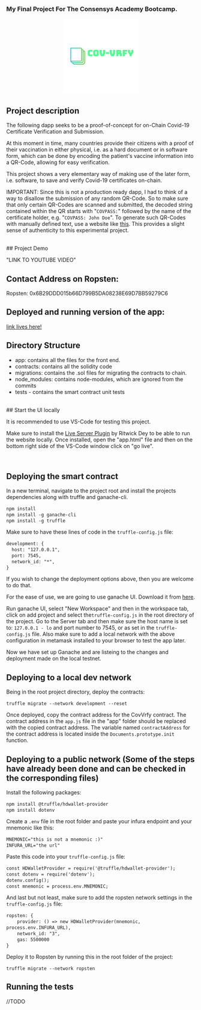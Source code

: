 ### My Final Project For The Consensys Academy Bootcamp.



<!-- <p align="center">
![LOGO](/app/assets/covlogo.png)
</p> -->

<p align="center">
  <img  src="/app/assets/covlogo.png">
</p>


## Project description

The following dapp seeks to be a proof-of-concept for on-Chain Covid-19 Certificate Verification and Submission.

At this moment in time, many countries provide their citizens with a proof of their vaccination in either physical, i.e. as a hard document or in software form, which can be done by encoding the patient's vaccine information into a QR-Code, allowing for easy verification. 

This project shows a very elementary way of making use of the later form, i.e. software, to save and verify Covid-19 certificates on-chain.


IMPORTANT: Since this is not a production ready dapp, I had to think of a way to disallow the submission of any random QR-Code. So to make sure that only certain QR-Codes are scanned and submitted, the decoded string contained within the QR starts with "`COVPASS:`" followed by the name of the certificate holder, e.g. "`COVPASS: John Doe`". To generate such QR-Codes with manually defined text, use a website like [this](https://goqr.me/). This provides a slight sense of authenticity to this experimental project. 

<br>
## Project Demo

"LINK TO YOUTUBE VIDEO"
<br>
## Contact Address on Ropsten:

Ropsten: 0x6B29DDD015b66D799B5DA08238E69D7BB59279C6
<br>
## Deployed and running version of the app:

[link lives here!](https://yousafe007.github.io/blockchain-developer-bootcamp-final-project/app/app.html)

## Directory Structure


- app: contains all the files for the front end.
- contracts: contains all the solidity code
- migrations: contains the .sol files for migrating the contracts to chain.
- node_modules: contains node-modules, which are ignored from the commits
- tests - contains the smart contract unit tests 



<br>
## Start the UI locally

It is recommended to use VS-Code for testing this project.

Make sure to install the [Live Server Plugin](https://marketplace.visualstudio.com/items?itemName=ritwickdey.LiveServer) by Ritwick Dey to be able to run the website locally. Once installed, open the "app.html" file and then on the bottom right side of the VS-Code window click on "go live".

<br>

## Deploying the smart contract

In a new terminal, navigate to the project root and install the projects dependencies along with truffle and ganache-cli.

```
npm install
npm install -g ganache-cli
npm install -g truffle
```

Make sure to have these lines of code in the `truffle-config.js` file:
```
development: {
  host: "127.0.0.1",
  port: 7545,
  network_id: "*",
}
```
If you wish to change the deployment options above, then you are welcome to do that.

For the ease of use, we are going to use ganache UI. Download it from [here](https://www.trufflesuite.com/ganache).

Run ganache UI, select "New Workspace" and then in the workspace tab, click on add project and select the`truffle-config.js` in the root directory of the project. Go to the Server tab and then make sure the host name is set to: `127.0.0.1 - lo` and port number to 7545, or as set in the `truffle-config.js` file. Also make sure to add a local network with the above configuration in metamask installed to your browser to test the app later.

Now we have set up Ganache and are listeing to the changes and deployment made on the local testnet.


## Deploying to a local dev network

Being in the root project directory, deploy the contracts:

```
truffle migrate --network development --reset
```
Once deployed, copy the contract address for the CovVrfy contract. The contract address in the `app.js` file in the "app" folder should be replaced with the copied contract address. The variable named `contractAddress` for the contract address is located inside the `Documents.prototype.init` function.


## Deploying to a public network (Some of the steps have already been done and can be checked in the corresponding files)

Install the following packages:
```
npm install @truffle/hdwallet-provider
npm install dotenv
```

Create a `.env` file in the root folder and paste your infura endpoint and your mnemonic like this:

```
MNEMONIC="this is not a mnemonic :)"
INFURA_URL="the url"
```



Paste this code into your `truffle-config.js` file:
```
const HDWalletProvider = require('@truffle/hdwallet-provider');
const dotenv = require('dotenv');
dotenv.config();
const mnemonic = process.env.MNEMONIC;
```

And last but not least, make sure to add the ropsten network settings in the `truffle-config.js` file:

```
ropsten: {
    provider: () => new HDWalletProvider(mnemonic, process.env.INFURA_URL),
    network_id: "3",
    gas: 5500000
}

```

Deploy it to Ropsten by running this in the root folder of the project:

```
truffle migrate --network ropsten   
```
## Running the tests

//TODO
